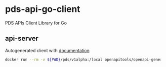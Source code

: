 # pds-api-go-client

PDS APIs Client Library for Go

## api-server

Autogenerated client with [documentation](pds/v1alpha/README)

```bash
docker run --rm -v ${PWD}/pds/v1alpha:/local openapitools/openapi-generator-cli generate -i /local/api/swagger.json -g go -o /local/pds/v1alpha --package-name pds
```
